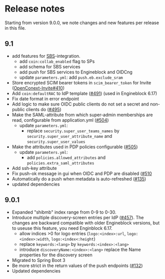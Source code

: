# Release notes

Starting from version 9.0.0, we note changes and new features per release in this file.


## 9.1

- add features for [SBS](https://github.com/SURFscz/SBS)-integration.
  - add `coin:collab_enabled` flag to SPs
  - add schema for SBS services
  - add push for SBS services to Engineblock and OIDCng
  - update `parameters.yml`: add `push.eb.exclude_sram`
- Store encrypted SCIM bearer tokens in `scim_bearer_token` for Invite ([OpenConext-Invite#410](https://github.com/OpenConext/OpenConext-Invite/issues/410))
- Add `coin:defaultRAC` to IdP template ([#491](https://github.com/OpenConext/OpenConext-manage/pull/491)) (used in Engineblock 6.17)
- Fix date format in error endpoint
- Add logic to make sure OIDC public clients do not set a secret and non-public clients do ([#495](https://github.com/OpenConext/OpenConext-manage/issues/495))
- Make the SAML-attribute from which super-admin memberships are read, configurable from application.yml ([#504](https://github.com/OpenConext/OpenConext-manage/issues/504))
  - update `parameters.yml`:
    - replace `security.super_user_teams_names` by `security.super_user_attribute_name` and `security.super_user_values`
- Make the attributes used in PDP policies configurable ([#505](https://github.com/OpenConext/OpenConext-manage/issues/505))
  - update `parameters.yml`:
    - add `policies.allowed_attributes` and `policies.extra_saml_attributes`
- Add ssh-key attribute 
- Fix push-ok message in gui when OIDC and PDP are disabled ([#510](https://github.com/OpenConext/OpenConext-manage/issues/510)
- Automatically do a push when metadata is auto-refreshed ([#135](https://github.com/OpenConext/OpenConext-manage/issues/135))
- updated dependencies
    
## 9.0.1

- Expanded "shibmb" index range from 0-9 to 0-30.
- Introduce multiple discovery-screen entries per IdP ([#457](https://github.com/OpenConext/OpenConext-manage/issues/457)).
  The changes are backward compatible with older Engineblock versions, but to useuse this feature, you need Enginblock 6.17.
  - allow indices >0 for logo entries (`logo:<index>:url`, `logo:<index>:width`, `logo:<index<:height`)
  - replace `keywords:<lang>` by `keywords:<index>:<lang>`
  - introduce `discoveryName:<index>:<lang>` replace the Name properties for the discovery screen
- Migrated to Spring Boot 3
- Be more strict in the return values of the push endpoints ([#132](https://github.com/OpenConext/OpenConext-manage/issues/132))
- Updated dependencies
